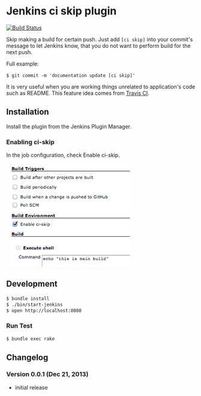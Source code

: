 # Jenkins ci skip plugin

[![Build Status](https://travis-ci.org/banyan/jenkins-ci-skip-plugin.png)](https://travis-ci.org/banyan/jenkins-ci-skip-plugin)

Skip making a build for certain push. Just add `[ci skip]` into your commit's message to let Jenkins know, that you do not want to perform build for the next push.

Full example:

```
$ git commit -m 'documentation update [ci skip]'
```

It is very useful when you are working things unrelated to application's code such as README. This feature idea comes from [Travis CI](http://about.travis-ci.org/docs/user/how-to-skip-a-build/).

## Installation

Install the plugin from the Jenkins Plugin Manager.

### Enabling ci-skip

In the job configuration, check Enable ci-skip.

![A Screenshot](docs/enable.png)

## Development

```
$ bundle install
$ ./bin/start-jenkins
$ open http://localhost:8080
```

### Run Test

```
$ bundle exec rake
```

## Changelog

### Version 0.0.1 (Dec 21, 2013)

* initial release
